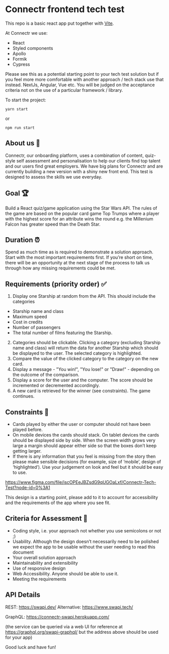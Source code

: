 # Connectr frontend tech test

This repo is a basic react app put together with [Vite](https://vitejs.dev/).

At Connectr we use:

- React
- Styled components
- Apollo
- Formik
- Cypress

Please see this as a potential starting point to your tech test solution but if you feel more more comfortable with another approach / tech stack use that instead. NextJs, Angular, Vue etc.
You will be judged on the acceptance criteria not on the use of a particular framework / library.

To start the project:

`yarn start`

or

`npm run start`


## About us 👋

Connectr, our onboarding platform, uses a combination of content, quiz-style self assessment and personalisation to help our clients find top talent and our users find great employers. We have big plans for Connectr and are currently building a new version with a shiny new front end. This test is designed to assess the skills we use everyday.

## Goal 🏆

Build a React quiz/game application using the Star Wars API. The rules of the game are based on the popular card game Top Trumps where a player with the highest score for an attribute wins the round e.g. the Millenium Falcon has greater speed than the Death Star.

## Duration ⏰

Spend as much time as is required to demonstrate a solution approach. Start with the most important requirements first. If you’re short on time, there will be an opportunity at the next stage of the process to talk us through
how any missing requirements could be met.

## Requirements (priority order) ✅

1. Display one Starship at random from the API. This should include the categories

- Starship name and class
- Maximum speed
- Cost in credits
- Number of passengers
- The total number of films featuring the Starship.

2. Categories should be clickable. Clicking a category (excluding Starship name and class) will return the data for another Starship which should be displayed to the user. The selected category is highlighted.
3. Compare the value of the clicked category to the category on the new card.
4. Display a message - "You win!", "You lose!" or "Draw!" - depending on the outcome of the comparison.
5. Display a score for the user and the computer. The score should be incremented or decremented accordingly.
6. A new card is retrieved for the winner (see constraints). The game continues.

## Constraints 🔎

- Cards played by either the user or computer should not have been played before.
- On mobile devices the cards should stack. On tablet devices the cards should be displayed side by side. When the screen width grows very large a margin should appear either side so that the boxes don’t keep getting larger.
- If there is any information that you feel is missing from the story then please make sensible decisions (for example, size of ‘mobile’, design of ‘highlighted’). Use your judgement on look and feel but it should be easy to use.

https://www.figma.com/file/iscOPEeJBZsdG9qUGOaLxf/Connectr-Tech-Test?node-id=0%3A1

This design is a starting point, please add to it to account for accessibility and the requirements of the app where you see fit.

## Criteria for Assessment 📝

- Coding style, i.e. your approach not whether you use semicolons or not ;)
- Usability. Although the design doesn’t necessarily need to be polished we expect the
  app to be usable without the user needing to read this document
- Your overall solution approach
- Maintainability and extensibility
- Use of responsive design
- Web Accessibility. Anyone should be able to use it.
- Meeting the requirements

## API Details

REST: https://swapi.dev/
Alternative: https://www.swapi.tech/

GraphQL: https://connectr-swapi.herokuapp.com/

(the service can be queried via a web UI for reference at https://graphql.org/swapi-graphql/ but the address above should be used for your app)

Good luck and have fun!
